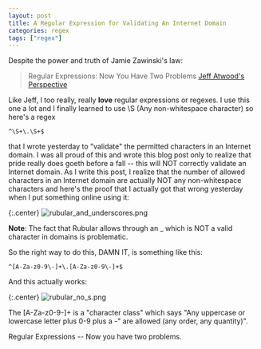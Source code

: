 ```yaml
---
layout: post
title: A Regular Expression for Validating An Internet Domain
categories: regex
tags: ["regex"]
---
```

Despite the power and truth of Jamie Zawinski's law:

> Regular Expressions: Now You Have Two Problems [Jeff Atwood's Perspective](https://blog.codinghorror.com/regular-expressions-now-you-have-two-problems/)

Like Jeff, I too really, really **love** regular expressions or regexes.  I use this one a lot and I finally learned to use \S (Any non-whitespace character) so here's a regex

    ^\S+\.\S+$

that I wrote yesterday to "validate" the permitted characters in an Internet domain.  I was all proud of this and wrote this blog post only to realize that pride really does goeth before a fall -- this will NOT correctly validate an Internet domain.  As I write this post, I realize that the number of allowed characters in an Internet domain are actually NOT any non-whitespace characters and here's the proof that I actually got that wrong yesterday when I put something online using it:

{:.center}
![rubular_and_underscores.png](/blog/assets/rubular_and_underscores.png)

**Note**: The fact that Rubular allows through an _ which is NOT a valid character in domains is problematic.  

So the right way to do this, DAMN IT, is something like this:

    ^[A-Za-z0-9\-]+\.[A-Za-z0-9\-]+$
    
And this actually works:

{:.center}
![rubular_no_s.png](/blog/assets/rubular_no_s.png)

The [A-Za-z0-9\-]+ is a "character class" which says "Any uppercase or lowercase letter plus 0-9 plus a -" are allowed (any order, any quantity)".

Regular Expressions -- Now you have two problems.
